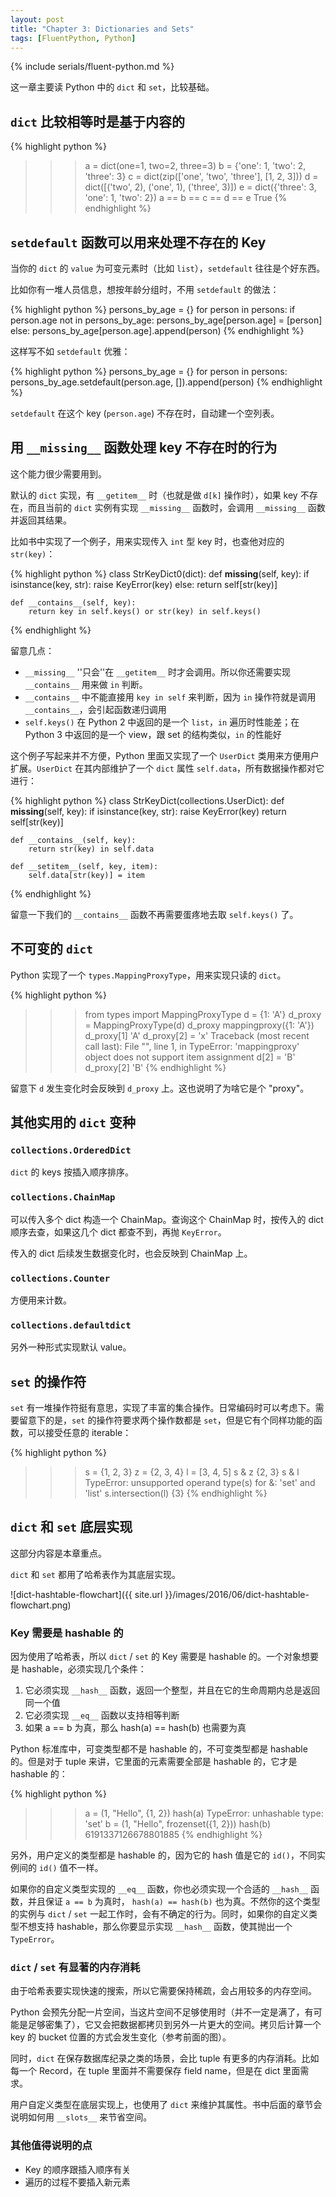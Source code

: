 ```yaml
---
layout: post
title: "Chapter 3: Dictionaries and Sets"
tags: [FluentPython, Python]
---
```


{% include serials/fluent-python.md %}

这一章主要读 Python 中的 `dict` 和 `set`，比较基础。

<!--more-->

## `dict` 比较相等时是基于内容的

{% highlight python %}
>>> a = dict(one=1, two=2, three=3)
>>> b = {'one': 1, 'two': 2, 'three': 3}
>>> c = dict(zip(['one', 'two', 'three'], [1, 2, 3]))
>>> d = dict([('two', 2), ('one', 1), ('three', 3)])
>>> e = dict({'three': 3, 'one': 1, 'two': 2})
>>> a == b == c == d == e
True
{% endhighlight %}

## `setdefault` 函数可以用来处理不存在的 Key

当你的 `dict` 的 `value` 为可变元素时（比如 `list`），`setdefault` 往往是个好东西。

比如你有一堆人员信息，想按年龄分组时，不用 `setdefault` 的做法：

{% highlight python %}
persons_by_age = {}
for person in persons:
    if person.age not in persons_by_age:
        persons_by_age[person.age] = [person]
    else:
        persons_by_age[person.age].append(person)
{% endhighlight %}

这样写不如 `setdefault` 优雅：

{% highlight python %}
persons_by_age = {}
for person in persons:
    persons_by_age.setdefault(person.age, []).append(person)
{% endhighlight %}

`setdefault` 在这个 key (`person.age`) 不存在时，自动建一个空列表。

## 用 `__missing__` 函数处理 key 不存在时的行为

这个能力很少需要用到。

默认的 `dict` 实现，有 `__getitem__` 时（也就是做 `d[k]` 操作时），如果 key 不存在，而且当前的 `dict` 实例有实现 `__missing__` 函数时，会调用 `__missing__` 函数并返回其结果。

比如书中实现了一个例子，用来实现传入 `int` 型 key 时，也查他对应的 `str(key)`：

{% highlight python %}
class StrKeyDict0(dict):
    def __missing__(self, key):
        if isinstance(key, str):
            raise KeyError(key)
        else:
            return self[str(key)]

    def __contains__(self, key):
        return key in self.keys() or str(key) in self.keys()
{% endhighlight %}

留意几点：

* `__missing__` ''只会''在 `__getitem__` 时才会调用。所以你还需要实现 `__contains__` 用来做 `in` 判断。
* `__contains__` 中不能直接用 `key in self` 来判断，因为 `in` 操作符就是调用 `__contains__`，会引起函数递归调用
* `self.keys()` 在 Python 2 中返回的是一个 `list`，`in` 遍历时性能差；在 Python 3 中返回的是一个 view，跟 set 的结构类似，`in` 的性能好

这个例子写起来并不方便，Python 里面又实现了一个 `UserDict` 类用来方便用户扩展。`UserDict` 在其内部维护了一个 `dict` 属性 `self.data`，所有数据操作都对它进行：

{% highlight python %}
class StrKeyDict(collections.UserDict):
    def __missing__(self, key):
        if isinstance(key, str):
            raise KeyError(key)
        return self[str(key)]

    def __contains__(self, key):
        return str(key) in self.data

    def __setitem__(self, key, item):
        self.data[str(key)] = item
{% endhighlight %}

留意一下我们的 `__contains__` 函数不再需要蛋疼地去取 `self.keys()` 了。

## 不可变的 `dict`

Python 实现了一个 `types.MappingProxyType`，用来实现只读的 `dict`。

{% highlight python %}
>>> from types import MappingProxyType
>>> d = {1: 'A'}
>>> d_proxy = MappingProxyType(d)
>>> d_proxy
mappingproxy({1: 'A'})
>>> d_proxy[1]
'A'
>>> d_proxy[2] = 'x'
Traceback (most recent call last):
  File "<stdin>", line 1, in <module>
TypeError: 'mappingproxy' object does not support item assignment
>>> d[2] = 'B'
>>> d_proxy[2]
'B'
{% endhighlight %}

留意下 `d` 发生变化时会反映到 `d_proxy` 上。这也说明了为啥它是个 "proxy"。

## 其他实用的 `dict` 变种

### `collections.OrderedDict`

`dict` 的 keys 按插入顺序排序。

### `collections.ChainMap`

可以传入多个 dict 构造一个 ChainMap。查询这个 ChainMap 时，按传入的 dict 顺序去查，如果这几个 dict 都查不到，再抛 `KeyError`。

传入的 dict 后续发生数据变化时，也会反映到 ChainMap 上。

### `collections.Counter`

方便用来计数。

### `collections.defaultdict`

另外一种形式实现默认 value。

## `set` 的操作符

`set` 有一堆操作符挺有意思，实现了丰富的集合操作。日常编码时可以考虑下。需要留意下的是，`set` 的操作符要求两个操作数都是 `set`，但是它有个同样功能的函数，可以接受任意的 iterable：

{% highlight python %}
>>> s = {1, 2, 3}
>>> z = {2, 3, 4}
>>> l = [3, 4, 5]
>>> s & z
{2, 3}
>>> s & l
TypeError: unsupported operand type(s) for &: 'set' and 'list'
>>> s.intersection(l)
{3}
{% endhighlight %}

## `dict` 和 `set` 底层实现

这部分内容是本章重点。

`dict` 和 `set` 都用了哈希表作为其底层实现。

![dict-hashtable-flowchart]({{ site.url }}/images/2016/06/dict-hashtable-flowchart.png)

### Key 需要是 hashable 的

因为使用了哈希表，所以 `dict` / `set` 的 Key 需要是 hashable 的。一个对象想要是 hashable，必须实现几个条件：

1. 它必须实现 `__hash__` 函数，返回一个整型，并且在它的生命周期内总是返回同一个值
2. 它必须实现 `__eq__` 函数以支持相等判断
3. 如果 a == b 为真，那么 hash(a) == hash(b) 也需要为真

Python 标准库中，可变类型都不是 hashable 的，不可变类型都是 hashable 的。但是对于 tuple 来讲，它里面的元素需要全部是 hashable 的，它才是 hashable 的：

{% highlight python %}
>>> a = (1, "Hello", {1, 2})
>>> hash(a)
TypeError: unhashable type: 'set'
>>> b = (1, "Hello", frozenset({1, 2}))
>>> hash(b)
6191337126678801885
{% endhighlight %}

另外，用户定义的类型都是 hashable 的，因为它的 hash 值是它的 `id()`，不同实例间的 `id()` 值不一样。

如果你的自定义类型实现的 `__eq__` 函数，你也必须实现一个合适的 `__hash__` 函数，并且保证 `a == b` 为真时， `hash(a) == hash(b)` 也为真。不然你的这个类型的实例与 `dict` / `set` 一起工作时，会有不确定的行为。同时，如果你的自定义类型不想支持 hashable，那么你要显示实现 `__hash__` 函数，使其抛出一个 `TypeError`。

### `dict` / `set` 有显著的内存消耗

由于哈希表要实现快速的搜索，所以它需要保持稀疏，会占用较多的内存空间。

Python 会预先分配一片空间，当这片空间不足够使用时（并不一定是满了，有可能是足够密集了），它又会把数据都拷贝到另外一片更大的空间。拷贝后计算一个 key 的 bucket 位置的方式会发生变化（参考前面的图）。

同时，`dict` 在保存数据库纪录之类的场景，会比 tuple 有更多的内存消耗。比如每一个 Record，在 tuple 里面并不需要保存 field name，但是在 dict 里面需求。

用户自定义类型在底层实现上，也使用了 `dict` 来维护其属性。书中后面的章节会说明如何用 `__slots__` 来节省空间。

### 其他值得说明的点

* Key 的顺序跟插入顺序有关
* 遍历的过程不要插入新元素
